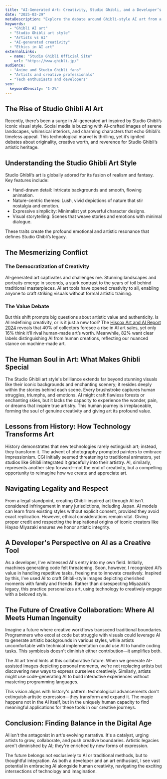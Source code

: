 ```yaml
---
title: "AI-Generated Art: Creativity, Studio Ghibli, and a Developer’s Perspective"
date: "2025-03-29"
metaDescription: "Explore the debate around Ghibli-style AI art from a developer's perspective, examining creativity, ethics, and innovation in the AI art world."
keywords:
  - "Ghibli AI art"
  - "Studio Ghibli art style"
  - "Artists vs AI"
  - "AI-generated creativity"
  - "Ethics in AI art"
externalLinks:
  - name: "Studio Ghibli Official Site"
    url: "https://www.ghibli.jp/"
audience:
  - "Anime and Studio Ghibli fans"
  - "Artists and creative professionals"
  - "Tech enthusiasts and developers"
seo:
  keywordDensity: "1-2%"
---
```

## The Rise of Studio Ghibli AI Art

Recently, there’s been a surge in AI-generated art inspired by Studio Ghibli’s iconic visual style. Social media is buzzing with AI-crafted images of serene landscapes, whimsical interiors, and charming characters that echo Ghibli’s timeless appeal. This technological marvel is thrilling, yet it’s ignited debates about originality, creative worth, and reverence for Studio Ghibli’s artistic heritage.

## Understanding the Studio Ghibli Art Style

Studio Ghibli’s art is globally adored for its fusion of realism and fantasy. Key features include:

-   Hand-drawn detail: Intricate backgrounds and smooth, flowing animation.
-   Nature-centric themes: Lush, vivid depictions of nature that stir nostalgia and emotion.    
-   Expressive simplicity: Minimalist yet powerful character designs.    
-   Visual storytelling: Scenes that weave stories and emotions with minimal dialogue.
    
These traits create the profound emotional and artistic resonance that defines Studio Ghibli’s legacy.

## The Mesmerizing Conflict

### The Democratization of Creativity

AI-generated art captivates and challenges me. Stunning landscapes and portraits emerge in seconds, a stark contrast to the years of toil behind traditional masterpieces. AI art tools have opened creativity to all, enabling anyone to craft striking visuals without formal artistic training.

### The Value Debate

But this shift prompts big questions about artistic value and authenticity. Is AI redefining creativity, or is it just a new tool? The [Hiscox Art and AI Report 2024](https://www.hiscoxgroup.com/news/blog/hiscoxs-art-and-ai-report-2024) reveals that 40% of collectors foresee a rise in AI art sales, yet only 16% think it’ll rival human-made art’s worth. Meanwhile, 82% want clear labels distinguishing AI from human creations, reflecting our nuanced stance on machine-made art.


## The Human Soul in Art: What Makes Ghibli Special

The Studio Ghibli art style's brilliance extends far beyond stunning visuals like their iconic backgrounds and enchanting scenery; it resides deeply within the stories behind each scene. Every brushstroke captures human struggles, triumphs, and emotions. AI might craft flawless forests or enchanting skies, but it lacks the capacity to experience the wonder, pain, or dreams that inspire true artistry. This human journey is irreplaceable, forming the soul of genuine creativity and giving art its profound value.

## Lessons from History: How Technology Transforms Art

History demonstrates that new technologies rarely extinguish art; instead, they transform it. The advent of photography prompted painters to embrace Impressionism. CGI initially seemed threatening to traditional animators, yet studios like Ghibli integrated it gracefully into their artistry. AI, similarly, represents another step forward—not the end of creativity, but a compelling opportunity to reimagine how we create and appreciate art.

## Navigating Legality and Respect

From a legal standpoint, creating Ghibli-inspired art through AI isn't considered infringement in many jurisdictions, including Japan. AI models can learn from existing styles without explicit consent, provided they avoid exact replication. However, ethical considerations remain vital. Giving proper credit and respecting the inspirational origins of iconic creators like Hayao Miyazaki ensures we honor artistic integrity.

## A Developer's Perspective on AI as a Creative Tool

As a developer, I've witnessed AI's entry into my own field. Initially, machines generating code felt threatening. Soon, however, I recognized AI’s value in handling repetitive tasks, freeing me to innovate creatively. Inspired by this, I've used AI to craft Ghibli-style images depicting cherished moments with family and friends. Rather than disrespecting Miyazaki’s legacy, this practice personalizes art, using technology to creatively engage with a beloved style.

## The Future of Creative Collaboration: Where AI Meets Human Ingenuity

Imagine a future where creative workflows transcend traditional boundaries. Programmers who excel at code but struggle with visuals could leverage AI to generate artistic backgrounds in various styles, while artists uncomfortable with technical implementation could use AI to handle coding tasks. This symbiosis doesn't diminish either contribution—it amplifies both.

The AI art trend hints at this collaborative future. When we generate AI-assisted images depicting personal moments, we're not replacing artists but discovering new ways to express ourselves creatively. Similarly, artists might use code-generating AI to build interactive experiences without mastering programming languages.

This vision aligns with history's pattern: technological advancements don't extinguish artistic expression—they transform and expand it. The magic happens not in the AI itself, but in the uniquely human capacity to find meaningful applications for these tools in our creative journeys.

## Conclusion: Finding Balance in the Digital Age

AI isn't the antagonist in art's evolving narrative. It's a catalyst, urging artists to grow, collaborate, and push creative boundaries. Artistic legacies aren't diminished by AI; they're enriched by new forms of expression.

The future belongs not exclusively to AI or traditional methods, but to thoughtful integration. As both a developer and an art enthusiast, I see vast potential in embracing AI alongside human creativity, navigating the exciting intersections of technology and imagination.